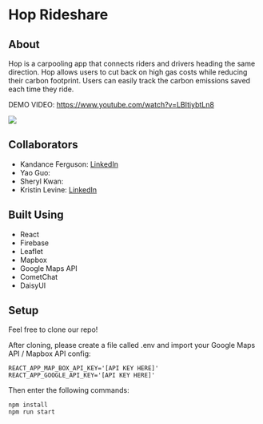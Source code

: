 # Hop Rideshare

## About
Hop is a carpooling app that connects riders and drivers heading the same direction. Hop allows users to cut back on high gas costs while reducing their carbon footprint. Users can easily track the carbon emissions saved each time they ride. 

DEMO VIDEO: https://www.youtube.com/watch?v=LBItiybtLn8

<div style="display: flex;">
<img src="https://github.com/2206-fsa-ghp-taurus/rideshare/blob/main/public/readme/riderdemo.gif">
</div>



## Collaborators
- Kandance Ferguson: [LinkedIn](https://www.linkedin.com/in/kandance-ferguson/)
- Yao Guo: 
- Sheryl Kwan: 
- Kristin Levine: [LinkedIn](https://www.linkedin.com/in/kristin-levine/)

## Built Using
- React
- Firebase
- Leaflet
- Mapbox
- Google Maps API
- CometChat
- DaisyUI

## Setup 
Feel free to clone our repo! 

After cloning, please create a file called .env and import your Google Maps API / Mapbox API config: 

```
REACT_APP_MAP_BOX_API_KEY='[API KEY HERE]'
REACT_APP_GOOGLE_API_KEY='[API KEY HERE]'
```

Then enter the following commands:

```
npm install
npm run start
```
